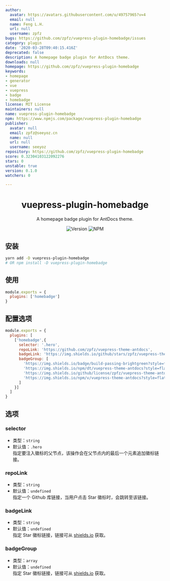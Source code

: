 ```yaml
---
author:
  avatar: https://avatars.githubusercontent.com/u/49757965?v=4
  email: null
  name: Feng L.H.
  url: null
  username: zpfz
bugs: https://github.com/zpfz/vuepress-plugin-homebadge/issues
category: plugin
date: '2020-03-28T09:40:15.416Z'
deprecated: false
description: A homepage badge plugin for AntDocs theme.
downloads: null
homepage: https://github.com/zpfz/vuepress-plugin-homebadge
keywords:
- homepage
- generator
- vue
- vuepress
- badge
- homebadge
license: MIT License
maintainers: null
name: vuepress-plugin-homebadge
npm: https://www.npmjs.com/package/vuepress-plugin-homebadge
publisher:
  avatar: null
  email: zpfz@seeyoz.cn
  name: null
  url: null
  username: seeyoz
repository: https://github.com/zpfz/vuepress-plugin-homebadge
score: 0.32304103122092276
stars: 0
unstable: true
version: 0.1.0
watchers: 0

---
```


<h1 align="center">vuepress-plugin-homebadge</h1>
<div align="center">

A homepage badge plugin for AntDocs theme.

![Version](https://img.shields.io/github/package-json/v/zpfz/vuepress-plugin-homebadge?style=flat-square)
![NPM](https://img.shields.io/npm/l/vuepress-plugin-homebadge?style=flat-square)

</div>

## 安装

```sh
yarn add -D vuepress-plugin-homebadge
# OR npm install -D vuepress-plugin-homebadge
```

## 使用

```js
module.exports = {
  plugins: ['homebadge']
}
```
## 配置选项
```js
module.exports = {
  plugins: [
    ['homebadge',{
      selector: '.hero',
      repoLink: 'https://github.com/zpfz/vuepress-theme-antdocs',
      badgeLink: 'https://img.shields.io/github/stars/zpfz/vuepress-theme-antdocs?style=social',
      badgeGroup: [
        'https://img.shields.io/badge/build-passing-brightgreen?style=flat-square',
        'https://img.shields.io/npm/dt/vuepress-theme-antdocs?style=flat-square&color=red',
        'https://img.shields.io/github/license/zpfz/vuepress-theme-antdocs?style=flat-square&color=blue',
        'https://img.shields.io/npm/v/vuepress-theme-antdocs?style=flat-square'
      ]
    }]
  ]
}
```

## 选项

### selector
- 类型：`string`
- 默认值：`.hero`   
指定要注入徽标的父节点，该操作会在父节点内的最后一个元素追加徽标链接。

### repoLink
- 类型：`string`
- 默认值：`undefined`  
指定一个 Github 库链接，当用户点击 Star 徽标时，会跳转至该链接。

### badgeLink
- 类型：`string`
- 默认值：`undefined`  
指定 Star 徽标链接，链接可从 [shields.io](https://shields.io/category/social) 获取。

### badgeGroup
- 类型：`array`
- 默认值：`undefined`  
指定 Star 徽标链接，链接可从 [shields.io](https://shields.io/) 获取。